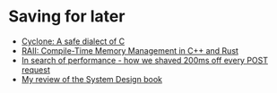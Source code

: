 # Saving for later
- [Cyclone: A safe dialect of C](https://homes.cs.washington.edu/~djg/papers/cyclone.pdf)
- [RAII: Compile-Time Memory Management in C++ and Rust](https://www.thecodedmessage.com/posts/raii/)
- [In search of performance - how we shaved 200ms off every POST request](https://gocardless.com/blog/in-search-of-performance-how-we-shaved-200ms-off-every-post-request/)
- [My review of the System Design book](https://ahmet.im/blog/system-design-book-review/)
